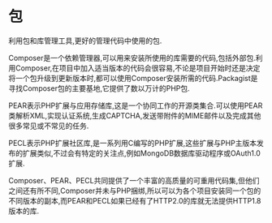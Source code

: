 # 包

利用包和库管理工具,更好的管理代码中使用的包.

Composer是一个依赖管理器,可以用来安装所使用的库需要的代码,包括外部包.利用Composer,在项目中加入适当版本的代码会很容易,不论是项目开始时还是决定将一个包升级到更新版本时,都可以使用Composer安装所需的代码.Packagist是寻找Composer包的主要基地,它提供了数以万计的PHP包.

PEAR表示PHP扩展与应用存储库,这是一个协同工作的开源类集合.可以使用PEAR类解析XML,实现认证系统,生成CAPTCHA,发送带附件的MIME邮件以及完成其他很多常见或不常见的任务.

PECL表示PHP扩展社区库,是一系列用C编写的PHP扩展,这些扩展与PHP主版本发布的扩展类似,不过会有特定的关注点,例如MongoDB数据库驱动程序或OAuth1.0扩展.

Composer、PEAR、PECL共同提供了一个丰富的高质量的可重用代码集,但他们之间还有所不同,Composer并未与PHP捆绑,所以可以为各个项目安装同一个包的不同版本的副本,而PEAR和PECL如果已经有了HTTP2.0的库就无法提供HTTP1.8版本的库.

